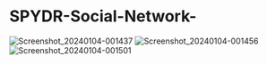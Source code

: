 # SPYDR-Social-Network-
![Screenshot_20240104-001437](https://github.com/taurusloathe/SPYDR-Social-Network-/assets/110080228/f59b8789-d54b-462c-bbb0-8b2782ecf280)
![Screenshot_20240104-001456](https://github.com/taurusloathe/SPYDR-Social-Network-/assets/110080228/b492aaec-0e76-48dc-9c82-b9c1e3faeb3a)
![Screenshot_20240104-001501](https://github.com/taurusloathe/SPYDR-Social-Network-/assets/110080228/72582303-262b-4a32-b0de-8ce43dafcd28)
